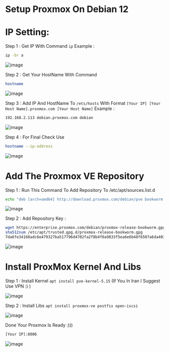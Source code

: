 # Setup Proxmox On Debian 12

# IP Setting:

Step 1 : Get IP With Command `ip` Example : 
```bash
ip -br a
```

![image](https://github.com/RadinPirouz/Proxmox-Setup/assets/75082987/c36de353-0db3-4a64-aa39-c2b5033f3dbb)

Step 2 : Get Your HostName With Command 
```bash
hostname
```

![image](https://github.com/RadinPirouz/Proxmox-Setup/assets/75082987/59b3b1ea-0ac9-4950-8bf3-e71d2c5d6c10)

Step 3 : Add IP And HostName To `/ets/hosts` With Format `[Your IP] [Your Host Name].proxmox.com [Your Host Name]` Example : 
```bash
192.168.2.113 debian.proxmox.com debian
```

![image](https://github.com/RadinPirouz/Proxmox-Setup/assets/75082987/719ce3c8-6695-45aa-8538-50a9da8d124a)

Step 4 : For Final Check Use 
```bash
hostname --ip-address
``` 

![image](https://github.com/RadinPirouz/Proxmox-Setup/assets/75082987/309f2cc0-8136-4283-9781-30b553966cea)

# Add The Proxmox VE Repository

Step 1 : Run This Command To Add Repository To /etc/apt/sources.list.d 
```bash
echo "deb [arch=amd64] http://download.proxmox.com/debian/pve bookworm pve-no-subscription" > /etc/apt/sources.list.d/pve-install-repo.list
``` 

![image](https://github.com/RadinPirouz/Proxmox-Setup/assets/75082987/9adf307b-2318-4664-9c60-f3f5ff6b8a09)

Step 2 : Add Repository Key :
```bash
wget https://enterprise.proxmox.com/debian/proxmox-release-bookworm.gpg -O /etc/apt/trusted.gpg.d/proxmox-release-bookworm.gpg 
sha512sum /etc/apt/trusted.gpg.d/proxmox-release-bookworm.gpg 
7da6fe34168adc6e479327ba517796d4702fa2f8b4f0a9833f5ea6e6b48f6507a6da403a274fe201595edc86a84463d50383d07f64bdde2e3658108db7d6dc87 /etc/apt/trusted.gpg.d/proxmox-release-bookworm.gpg
```

![image](https://github.com/RadinPirouz/Proxmox-Setup/assets/75082987/e74f30a2-6a9b-4500-a3eb-e9e40e918cef)

# Install ProxMox Kernel And Libs

Step 1 : Install Kernel `apt install pve-kernel-5.15` (If You In Iran I Suggest Use VPN :) )

![image](https://github.com/RadinPirouz/Proxmox-Setup/assets/75082987/d8f9ea1c-e96f-4138-937a-0fe9db3332c1)


Step 2 : Install Libs `apt install proxmox-ve postfix open-iscsi` 

![image](https://github.com/RadinPirouz/Proxmox-Setup/assets/75082987/e9882b34-557b-4421-82ef-930be2d3bc71)



Done Your Proxmox Is Ready :)))

```bash
[Your IP]:8006
```

![image](https://github.com/RadinPirouz/Proxmox-Setup/assets/75082987/4476ae0b-4592-4566-91f8-95cb52e07c5d)

